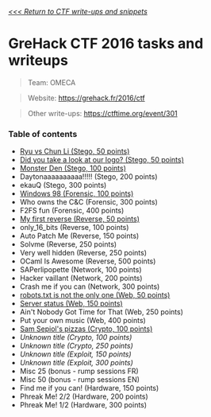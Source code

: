_[<<< Return to CTF write-ups and snippets](/CTF-Jeopardy)_

# GreHack CTF 2016 tasks and writeups

> Team: OMECA

> Website: https://grehack.fr/2016/ctf

> Other write-ups: https://ctftime.org/event/301

### Table of contents

* [Ryu vs Chun Li (Stego, 50 points)](challenges/ryu-vs-chun-li-50)
* [Did you take a look at our logo? (Stego, 50 points)](challenges/logo-50)
* [Monster Den (Stego, 100 points)](challenges/monster-den-100)
* Daytonaaaaaaaaaa!!!!! (Stego, 200 points)
* ekauQ (Stego, 300 points)
* [Windows 98 (Forensic, 100 points)](challenges/windows-98-100)
* Who owns the C&C (Forensic, 300 points)
* F2FS fun (Forensic, 400 points)
* [My first reverse (Reverse, 50 points)](challenges/my-first-reverse-50)
* only_16_bits (Reverse, 100 points)
* Auto Patch Me (Reverse, 150 points)
* Solvme (Reverse, 250 points)
* Very well hidden (Reverse, 250 points)
* OCaml Is Awesome (Reverse, 500 points)
* SAPerlipopette (Network, 100 points)
* Hacker vaillant (Network, 200 points)
* Crash me if you can (Network, 300 points)
* [robots.txt is not the only one (Web, 50 points)](challenges/robots.txt-50)
* [Server status (Web, 150 points)](challenges/server-status-150)
* Ain't Nobody Got Time for That (Web, 250 points)
* Put your own music (Web, 400 points)
* [Sam Sepiol's pizzas (Crypto, 100 points)](challenges/sam-sepiol-pizzas-100)
* *Unknown title (Crypto, 100 points)*
* *Unknown title (Crypto, 250 points)*
* *Unknown title (Exploit, 150 points)*
* *Unknown title (Exploit, 300 points)*
* Misc 25 (bonus - rump sessions FR)
* Misc 50 (bonus - rump sessions EN)
* Find me if you can! (Hardware, 150 points)
* Phreak Me! 2/2 (Hardware, 200 points)
* Phreak Me! 1/2 (Hardware, 300 points)
